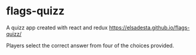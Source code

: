 # flags-quizz
A quizz app created with react and redux
https://elsadesta.github.io/flags-quizz/

Players select the correct answer from four of the choices provided.


